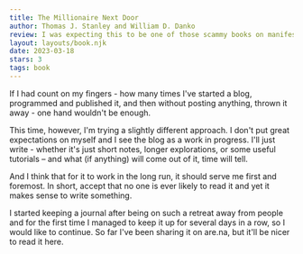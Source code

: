 ```yaml
---
title: The Millionaire Next Door
author: Thomas J. Stanley and William D. Danko
review: I was expecting this to be one of those scammy books on manifesting wealth that tries to sell you a program, and was delighted to find that it was the exact opposite. It's one of the most realistic books on building wealth, and I'd recommend it to anyone who's interested in personal finance.
layout: layouts/book.njk
date: 2023-03-18
stars: 3
tags: book
---
```


If I had count on my fingers - how many times I've started a blog, programmed and published it, and then without posting anything, thrown it away - one hand wouldn't be enough.

This time, however, I'm trying a slightly different approach. I don't put great expectations on myself and I see the blog as a work in progress. I'll just write - whether it's just short notes, longer explorations, or some useful tutorials – and what (if anything) will come out of it, time will tell.

And I think that for it to work in the long run, it should serve me first and foremost. In short, accept that no one is ever likely to read it and yet it makes sense to write something.

I started keeping a journal after being on such a retreat away from people and for the first time I managed to keep it up for several days in a row, so I would like to continue. So far I've been sharing it on are.na, but it'll be nicer to read it here.
